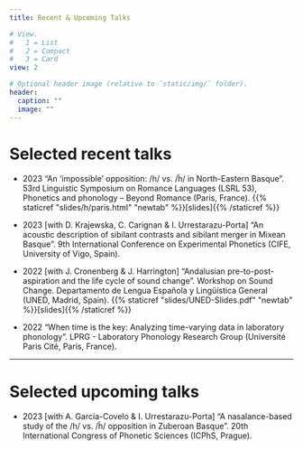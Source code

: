 ```yaml
---
title: Recent & Upcoming Talks

# View.
#   1 = List
#   2 = Compact
#   3 = Card
view: 2

# Optional header image (relative to `static/img/` folder).
header:
  caption: ""
  image: ""
---
```


Selected recent talks
==============
  * 2023  “An ‘impossible’ opposition: /h/ vs. /h̃/ in North-Eastern Basque”. 53rd Linguistic Symposium on Romance Languages (LSRL 53), Phonetics and phonology – Beyond Romance (Paris, France). {{% staticref "slides/h/paris.html" "newtab" %}}[slides]{{% /staticref %}}

  * 2023  [with D. Krajewska, C. Carignan & I. Urrestarazu-Porta] “An acoustic description of sibilant contrasts and sibilant merger in Mixean Basque”. 9th International Conference on Experimental Phonetics (CIFE, University of Vigo, Spain).

  * 2022  [with J. Cronenberg & J. Harrington] “Andalusian pre-to-post-aspiration and the life cycle of sound change”. Workshop on Sound Change. Departamento de Lengua Española y Lingüística General (UNED, Madrid, Spain). {{% staticref "slides/UNED-Slides.pdf" "newtab" %}}[slides]{{% /staticref %}}

  * 2022  “When time is the key: Analyzing time-varying data in laboratory phonology”. LPRG - Laboratory Phonology Research Group (Université Paris Cité, Paris, France).

--------------------------------------------------

Selected upcoming talks
==============
 * 2023 [with A. García-Covelo & I. Urrestarazu-Porta] “A nasalance-based study of the /h/ vs. /h̃/ opposition in Zuberoan Basque”. 20th International Congress of Phonetic Sciences (ICPhS, Prague).